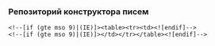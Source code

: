### Репозиторий конструктора писем

```
<!--[if (gte mso 9)|(IE)]><table><tr><td><![endif]-->
<!--[if (gte mso 9)|(IE)]></td></tr></table><![endif]-->
```
